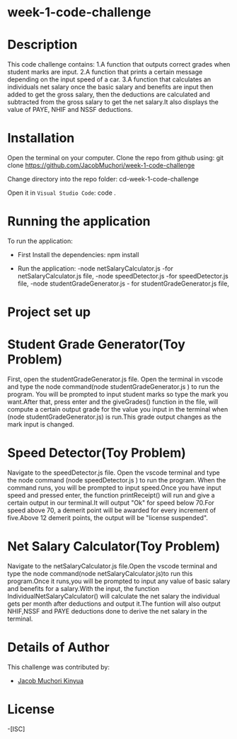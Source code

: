 # week-1-code-challenge

# Description
This code challenge contains:
 1.A function that outputs correct grades when student marks are input.
 2.A function that prints a certain message depending on the input speed of a car.
 3.A function that calculates an individuals net salary once the basic salary and benefits are input then added to get the gross salary, then the deductions are calculated and subtracted from the gross salary to get the net salary.It also displays the value of PAYE, NHIF and NSSF deductions.

# Installation
Open the terminal on your computer.
Clone the repo from github using:
  git clone https://github.com/JacobMuchori/week-1-code-challenge

Change directory into the repo folder:
  cd-week-1-code-challenge

Open it in ``Visual Studio Code``:
  code .

# Running the application
To run the application:

- First Install the dependencies:
  npm install

- Run the application:
  -node netSalaryCalculator.js -for netSalaryCalculator.js file,
  -node speedDetector.js -for speedDetector.js file,
  -node studentGradeGenerator.js - for studentGradeGenerator.js file,


# Project set up
  # Student Grade Generator(Toy Problem)
First, open the studentGradeGenerator.js file. Open the terminal in vscode and type the node command(node studentGradeGenerator.js ) to run the program. You will be prompted to input student marks so type the mark you want.After that, press enter and the giveGrades() function in the file, will compute a certain output grade for the value you input in the terminal when (node studentGradeGenerator.js) is run.This grade output changes as the mark input is changed.
 
  # Speed Detector(Toy Problem)
Navigate to the speedDetector.js file. Open the vscode terminal and type the node command (node speedDetector.js ) to run the program. When the command runs, you will be prompted to input speed.Once you have input speed and pressed enter, the function printReceipt() will run and give a certain output in our terminal.It will output "Ok" for speed below 70.For speed above 70, a demerit point will be awarded for every increment of five.Above 12 demerit points, the output will be "license suspended".

 # Net Salary Calculator(Toy Problem)
Navigate to the netSalaryCalculator.js file.Open the vscode terminal and type the node command(node netSalaryCalculator.js)to run this program.Once it runs,you will be prompted to input any value of basic salary and benefits for a salary.With the input, the function IndividualNetSalaryCalculator() will calculate the net salary the individual gets per month after deductions and output it.The funtion will also output NHIF,NSSF and PAYE deductions done to derive the net salary in the terminal.


# Details of Author
 This challenge was contributed by:
- [Jacob Muchori Kinyua](https://github.com/JacobMuchori)

# License
-[ISC]